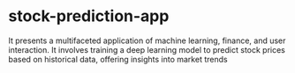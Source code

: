 # stock-prediction-app
It  presents a multifaceted application of machine learning, finance, and user interaction. It involves training a deep learning model to predict stock prices based on historical data, offering insights into market trends
